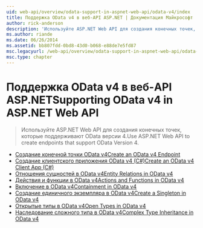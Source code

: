 ```yaml
---
uid: web-api/overview/odata-support-in-aspnet-web-api/odata-v4/index
title: Поддержка OData v4 в веб-API ASP.NET | Документация Майкрософт
author: rick-anderson
description: 'Используйте ASP.NET Web API для создания конечных точек, которые поддерживают OData версии 4.'
ms.author: riande
ms.date: 06/26/2014
ms.assetid: bb807fdd-0bd8-43d0-b068-e88de7e5fd87
msc.legacyurl: /web-api/overview/odata-support-in-aspnet-web-api/odata-v4
msc.type: chapter
---
```

<a name="supporting-odata-v4-in-aspnet-web-api"></a><span data-ttu-id="d82fb-103">Поддержка OData v4 в веб-API ASP.NET</span><span class="sxs-lookup"><span data-stu-id="d82fb-103">Supporting OData v4 in ASP.NET Web API</span></span>
====================
> <span data-ttu-id="d82fb-104">Используйте ASP.NET Web API для создания конечных точек, которые поддерживают OData версии 4.</span><span class="sxs-lookup"><span data-stu-id="d82fb-104">Use ASP.NET Web API to create endpoints that support OData Version 4.</span></span>


- [<span data-ttu-id="d82fb-105">Создание конечной точки OData v4</span><span class="sxs-lookup"><span data-stu-id="d82fb-105">Create an OData v4 Endpoint</span></span>](create-an-odata-v4-endpoint.md)
- [<span data-ttu-id="d82fb-106">Создание клиентского приложения OData v4 (C#)</span><span class="sxs-lookup"><span data-stu-id="d82fb-106">Create an OData v4 Client App (C#)</span></span>](create-an-odata-v4-client-app.md)
- [<span data-ttu-id="d82fb-107">Отношения сущностей в OData v4</span><span class="sxs-lookup"><span data-stu-id="d82fb-107">Entity Relations in OData v4</span></span>](entity-relations-in-odata-v4.md)
- [<span data-ttu-id="d82fb-108">Действия и функции в OData v4</span><span class="sxs-lookup"><span data-stu-id="d82fb-108">Actions and Functions in OData v4</span></span>](odata-actions-and-functions.md)
- [<span data-ttu-id="d82fb-109">Включение в OData v4</span><span class="sxs-lookup"><span data-stu-id="d82fb-109">Containment in OData v4</span></span>](odata-containment-in-web-api-22.md)
- [<span data-ttu-id="d82fb-110">Создание единичного экземпляра в OData v4</span><span class="sxs-lookup"><span data-stu-id="d82fb-110">Create a Singleton in OData v4</span></span>](using-a-singleton-in-an-odata-endpoint-in-web-api-22.md)
- [<span data-ttu-id="d82fb-111">Открытые типы в OData v4</span><span class="sxs-lookup"><span data-stu-id="d82fb-111">Open Types in OData v4</span></span>](use-open-types-in-odata-v4.md)
- [<span data-ttu-id="d82fb-112">Наследование сложного типа в OData v4</span><span class="sxs-lookup"><span data-stu-id="d82fb-112">Complex Type Inheritance in OData v4</span></span>](complex-type-inheritance-in-odata-v4.md)
